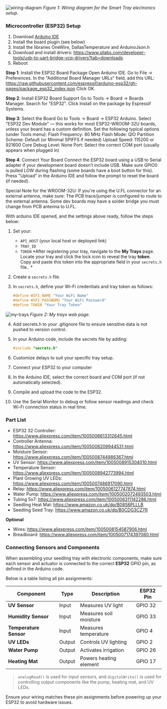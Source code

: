![wiring-diagram](./assets/images/readme/wiring-diagram.jpg)
*Figure 1: Wiring diagram for the Smart Tray electronics setup.*

### Microcontroller (ESP32) Setup
1) Download [Arduino IDE](https://www.arduino.cc/en/software)
2) Install the board plugin (see below)
3) Install the libraries OneWire, DallasTemperature and ArduinoJson.h
4) Download and install drivers: https://www.silabs.com/developer-tools/usb-to-uart-bridge-vcp-drivers?tab=downloads
5) Reboot


**Step 1**: Install the ESP32 Board Package
Open Arduino IDE.
Go to File → Preferences.
In the "Additional Board Manager URLs" field, add this URL:
https://raw.githubusercontent.com/espressif/arduino-esp32/gh-pages/package_esp32_index.json
Click OK.

**Step 2**: Install ESP32 Board Support
Go to Tools → Board → Boards Manager.
Search for "ESP32".
Click Install on the package by Espressif Systems.

**Step 3**: Select the Board
Go to Tools → Board → ESP32 Arduino.
Select "ESP32 Dev Module" — this works for most ESP32-WROOM-32U boards, unless your board has a custom definition.
Set the following typical options (under Tools menu):
Flash Frequency: 80 MHz
Flash Mode: QIO
Partition Scheme: Default (or Minimal SPIFFS if needed)
Upload Speed: 115200 or 921600
Core Debug Level: None
Port: Select the correct COM port (usually appears when plugged in)

**Step 4**: Connect Your Board
Connect the ESP32 board using a USB to Serial adapter if your development board doesn’t include USB.
Make sure GPIO0 is pulled LOW during flashing (some boards have a boot button for this).
Press "Upload" in the Arduino IDE and follow the prompt to reset the board (if needed).

Special Note for the WROOM-32U:
If you're using the U.FL connector for an external antenna, make sure:
The PCB trace/jumper is configured to route to the external antenna.
Some dev boards may have a solder bridge you must change from PCB antenna to U.FL.

With arduino IDE opened, and the settings above ready, follow the steps below:
1. Set your:
   * `API_HOST` (your local host or deployed link)
   * `TRAY_ID`
   * `TOKEN` 
   *After registering your tray, navigate to the **My Trays** page. Locate your tray and click the lock icon to reveal the tray **token**. Copy and paste this token into the appropriate field in your `secrets.h` file.. *
   
2. Create a `secrets.h` file.

3. In `secrets.h`, define your Wi-Fi credentials and tray token as follows:
    ```cpp
    #define WIFI_NAME "Your WiFi Name"
    #define WIFI_PASSWORD "Your WiFi Password"
    #define TOKEN "Your Tray Token"

![my-trays](./assets/images/readme/my-trays.png)
*Figure 2: My trays web page.*

4. Add secrets.h to your .gitignore file to ensure sensitive data is not pushed to version control.

5. In your Arduino code, include the secrets file by adding:

    ```cpp
    #include "secrets.h"

6. Customize delays to suit your specific tray setup.

7. Connect your ESP32 to your computer

8. In the Arduino IDE, select the correct board and COM port (if not automatically selected).

9. Compile and upload the code to the ESP32.

10. Use the Serial Monitor to debug or follow sensor readings and check Wi-Fi connection status in real time.

### Part List
- ESP32 32 Controller: https://www.aliexpress.com/item/1005006613312645.html
- Controller Antenna: https://www.aliexpress.com/item/1005008209944531.html
- Moisture Sensor: https://www.aliexpress.com/item/1005008744986367.html
- UV Sensor: https://www.aliexpress.com/item/1005008915304010.html
- Temperature Sensor: https://www.aliexpress.com/item/1005008942773994.html
- Plant Growing UV LEDs: https://www.aliexpress.com/item/1005007486917090.html
- Relay: https://www.aliexpress.com/item/1005006127747874.html
- Water Pump: https://www.aliexpress.com/item/1005002072493503.html
- Tubing 5x7: https://www.aliexpress.com/item/1005006311142286.html
- Seedling Heat Mat: https://www.amazon.co.uk/dp/B08S6PLLLB
- Seedling Seed Tray: https://www.amazon.co.uk/dp/B0CDG3CZ7R

**Optional**
- Wires: https://www.aliexpress.com/item/1005008154587906.html
- Breadboard: https://www.aliexpress.com/item/1005007174397080.html

### Connecting Sensors and Components

When assembling your seedling tray with electronic components, make sure each sensor and actuator is connected to the correct **ESP32** GPIO pin, as defined in the Arduino code.

Below is a table listing all pin assignments:

| Component           | Type   | Description             | ESP32 Pin |
|---------------------|--------|--------------------------|-----------|
| **UV Sensor**       | Input  | Measures UV light        | GPIO 32   |
| **Humidity Sensor** | Input  | Measures soil moisture   | GPIO 33   |
| **Temperature Sensor** | Input  | Measures temperature      | GPIO 4    |
| **UV LEDs**         | Output | Controls UV lighting     | GPIO 2    |
| **Water Pump**      | Output | Activates irrigation     | GPIO 26   |
| **Heating Mat**     | Output | Powers heating element   | GPIO 17   |

> `analogRead()` is used for input sensors, and `digitalWrite()` is used for controlling output components like the pump, heating mat, and UV LEDs.

Ensure your wiring matches these pin assignments before powering up your ESP32 to avoid hardware issues.







